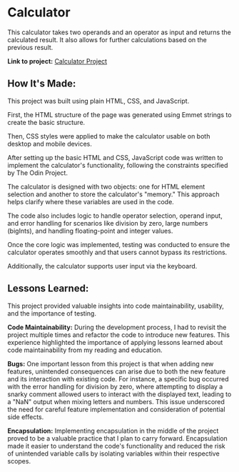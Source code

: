 # Calculator
This calculator takes two operands and an operator as input and returns the
calculated result. It also allows for further calculations based on the previous
result.

**Link to project:** [Calculator Project](https://bluevelocity.github.io/calculator/)

## How It's Made:

This project was built using plain HTML, CSS, and JavaScript.

First, the HTML structure of the page was generated using Emmet strings to create
the basic structure.

Then, CSS styles were applied to make the calculator usable on both desktop and
mobile devices.

After setting up the basic HTML and CSS, JavaScript code was written to
implement the calculator's functionality, following the constraints specified by
The Odin Project.

The calculator is designed with two objects: one for HTML element selection and
another to store the calculator's "memory." This approach helps clarify where
these variables are used in the code.

The code also includes logic to handle operator selection, operand input, and
error handling for scenarios like division by zero, large numbers (bigInts), and
handling floating-point and integer values.

Once the core logic was implemented, testing was conducted to ensure the
calculator operates smoothly and that users cannot bypass its restrictions.

Additionally, the calculator supports user input via the keyboard.

## Lessons Learned:

This project provided valuable insights into code maintainability, usability,
and the importance of testing.

**Code Maintainability:** During the development process, I had to revisit the
project multiple times and refactor the code to introduce new features. This
experience highlighted the importance of applying lessons learned about code
maintainability from my reading and education.

**Bugs:** One important lesson from this project is that when adding new
features, unintended consequences can arise due to both the new feature and its
interaction with existing code. For instance, a specific bug occurred with the
error handling for division by zero, where attempting to display a snarky
comment allowed users to interact with the displayed text, leading to a "NaN"
output when mixing letters and numbers. This issue underscored the need for
careful feature implementation and consideration of potential side effects.

**Encapsulation:** Implementing encapsulation in the middle of the project
proved to be a valuable practice that I plan to carry forward. Encapsulation
made it easier to understand the code's functionality and reduced the risk of
unintended variable calls by isolating variables within their respective scopes.
